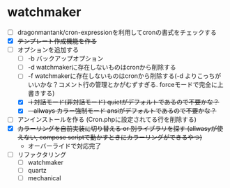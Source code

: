 # watchmaker

- [ ] dragonmantank/cron-expressionを利用してcronの書式をチェックする
- [x] ~~テンプレート作成機能を作る~~
- [ ] オプションを追加する
  - [ ] -b バックアップオプション
  - [ ] -d watchmakerに存在しないものはcronから削除する
  - [ ] -f watchmakerに存在しないものはcronから削除する(-d よりこっちがいいかな？コメント行の管理とかがむずすぎる. forceモードで完全に上書きする)
  - [x] ~~-i 対話モード(非対話モード) quietがデフォルトであるので不要かな？~~
  - [x] ~~--allways カラー強制モード ansiがデフォルトであるので不要かな？~~
- [ ] アンインストールを作る (Cron.phpに設定されてる行を削除する)
- [x] ~~カラーリングを自前実装に切り替える or 別ライブラリを探す (allwasyが使えない, compose scriptで動かすときにカラーリングができるやつ)~~
  - オーバーライドで対応完了
- [ ] リファクタリング
  - [ ] watchmaker
  - [ ] quartz
  - [ ] mechanical
